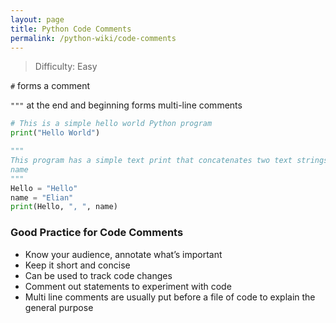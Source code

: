 ```yaml
---
layout: page
title: Python Code Comments
permalink: /python-wiki/code-comments
---
```


> Difficulty: Easy
> 

`#` forms a comment

`"""` at the end and beginning forms multi-line comments

```python
# This is a simple hello world Python program
print("Hello World")

""" 
This program has a simple text print that concatenates two text strings Hello and 
name
"""
Hello = "Hello"
name = "Elian"
print(Hello, ", ", name)
```

### Good Practice for Code Comments

- Know your audience, annotate what’s important
- Keep it short and concise
- Can be used to track code changes
- Comment out statements to experiment with code
- Multi line comments are usually put before a file of code to explain the general purpose